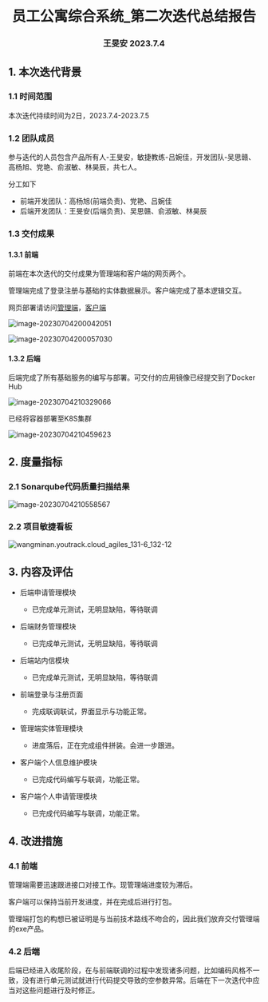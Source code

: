 <div align="center">
    <h1>
        员工公寓综合系统_第二次迭代总结报告
    </h1>
    <h3>
        王旻安 2023.7.4
    </h3>
</div>

## 1. 本次迭代背景

### 1.1 时间范围

本次迭代持续时间为2日，2023.7.4-2023.7.5

### 1.2 团队成员

参与迭代的人员包含产品所有人-王旻安，敏捷教练-吕婉佳，开发团队-吴思赣、高杨旭、党艳、俞淑敏、林昊辰，共七人。

分工如下

+ 前端开发团队：高杨旭(前端负责)、党艳、吕婉佳
+ 后端开发团队：王旻安(后端负责)、吴思赣、俞淑敏、林昊辰

### 1.3 交付成果

#### 1.3.1 前端

前端在本次迭代的交付成果为管理端和客户端的网页两个。

管理端完成了登录注册与基础的实体数据展示。客户端完成了基本逻辑交互。

网页部署请访问[管理端](https://apartment-admin.wangminan.me/)，[客户端](http://apartment-client.wangminan.me/)

![image-20230704200042051](https://cdn.jsdelivr.net/gh/WangMinan/Pics/image-20230704200042051.png)

![image-20230704200057030](https://cdn.jsdelivr.net/gh/WangMinan/Pics/image-20230704200057030.png)



#### 1.3.2 后端

后端完成了所有基础服务的编写与部署。可交付的应用镜像已经提交到了Docker Hub

![image-20230704210329066](https://cdn.jsdelivr.net/gh/WangMinan/Pics/image-20230704210329066.png)

已经将容器部署至K8S集群

![image-20230704210459623](https://cdn.jsdelivr.net/gh/WangMinan/Pics/image-20230704210459623.png)



## 2.  度量指标

### 2.1 Sonarqube代码质量扫描结果

![image-20230704210558567](https://cdn.jsdelivr.net/gh/WangMinan/Pics/image-20230704210558567.png)

### 2.2 项目敏捷看板

![wangminan.youtrack.cloud_agiles_131-6_132-12](https://cdn.jsdelivr.net/gh/WangMinan/Pics/wangminan.youtrack.cloud_agiles_131-6_132-12.png)

## 3. 内容及评估

+ 后端申请管理模块
  + 已完成单元测试，无明显缺陷，等待联调
+ 后端财务管理模块
  + 已完成单元测试，无明显缺陷，等待联调
+ 后端站内信模块
  + 已完成单元测试，无明显缺陷，等待联调

+ 前端登录与注册页面
  + 完成联调联试，界面显示与功能正常。
+ 管理端实体管理模块
  + 进度落后，正在完成组件拼装。会进一步跟进。
+ 客户端个人信息维护模块
  + 已完成代码编写与联调，功能正常。
+ 客户端个人申请管理模块
  + 已完成代码编写与联调，功能正常。



## 4. 改进措施

### 4.1 前端

管理端需要迅速跟进接口对接工作。现管理端进度较为滞后。

客户端可以保持当前开发进度，并在完成后进行打包。

管理端打包的构想已被证明是与当前技术路线不吻合的，因此我们放弃交付管理端的exe产品。

### 4.2 后端

后端已经进入收尾阶段，在与前端联调的过程中发现诸多问题，比如编码风格不一致，没有进行单元测试就进行代码提交导致的空参数异常。后端在下一次迭代中应当对这些问题进行及时修正。